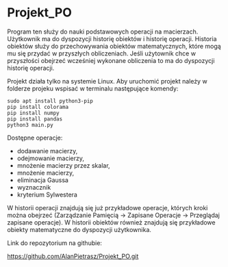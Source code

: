 # Projekt_PO

Program ten służy do nauki podstawowych operacji na macierzach. Użytkownik ma do dyspozycji historię obiektów i historię operacji. Historia obiektów służy do przechowywania obiektów matematycznych, które mogą mu się przydać w przyszłych obliczeniach. Jeśli użytownik chce w przyszłości obejrzeć wcześniej wykonane obliczenia to ma do dyspozycji historię operacji.

Projekt działa tylko na systemie Linux.
Aby uruchomić projekt należy w folderze projeku wspisać w terminalu następujące komendy:
```
sudo apt install python3-pip
pip install colorama
pip install numpy
pip install pandas
python3 main.py
```

Dostępne operacje: 
* dodawanie macierzy, 
* odejmowanie macierzy, 
* mnożenie macierzy przez skalar, 
* mnożenie macierzy,
* eliminacja Gaussa
* wyznacznik
* kryterium Sylwestera

W historii operacji znajdują się już przykładowe operacje, których kroki można obejrzeć (Zarządzanie Pamięcią -> Zapisane Operacje -> Przeglądaj zapisane operacje). W historii obiektów również znajdują się przykładowe obiekty matematyczne do dyspozycji użytkownika. 



Link do repozytorium na githubie:

https://github.com/AlanPietrasz/Projekt_PO.git
